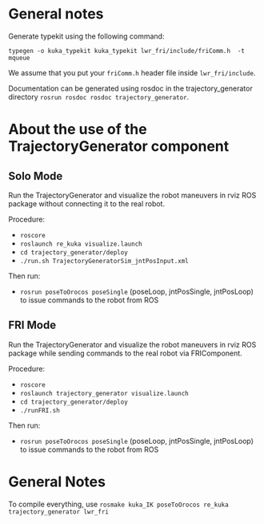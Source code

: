 General notes
=============

Generate typekit using the following command:

`typegen -o kuka_typekit kuka_typekit lwr_fri/include/friComm.h  -t mqueue`

We assume that you put your `friComm.h` header file inside `lwr_fri/include`.

Documentation can be generated using rosdoc in the trajectory_generator directory
`rosrun rosdoc rosdoc trajectory_generator`.


About the use of the TrajectoryGenerator component
==================================================

Solo Mode
---------

Run the TrajectoryGenerator and visualize the robot maneuvers in rviz
ROS package without connecting it to the real robot.

Procedure:

  * `roscore`
  * `roslaunch re_kuka visualize.launch`
  * `cd trajectory_generator/deploy`
  * `./run.sh TrajectoryGeneratorSim_jntPosInput.xml`

Then run:

  * `rosrun poseToOrocos poseSingle` (poseLoop, jntPosSingle, jntPosLoop) to issue commands to the robot from ROS 


FRI Mode
--------

Run the TrajectoryGenerator and visualize the robot maneuvers in rviz
ROS package while sending commands to the real robot via FRIComponent.

Procedure:

  * `roscore`
  * `roslaunch trajectory_generator visualize.launch`
  * `cd trajectory_generator/deploy`
  * `./runFRI.sh`

Then run:

  * `rosrun poseToOrocos poseSingle` (poseLoop, jntPosSingle, jntPosLoop) to issue commands to the robot from ROS 


General Notes
=============

To compile everything, use ``rosmake kuka_IK poseToOrocos re_kuka trajectory_generator lwr_fri``

